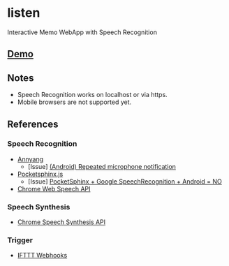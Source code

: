 # listen
Interactive Memo WebApp with Speech Recognition

## [Demo](https://dplusic.github.io/listen/)

## Notes
* Speech Recognition works on localhost or via https.
* Mobile browsers are not supported yet.

## References

### Speech Recognition
* [Annyang](https://www.talater.com/annyang/)
  * [Issue] [(Android) Repeated microphone notification](https://github.com/TalAter/annyang/issues/194)
* [Pocketsphinx.js](https://syl22-00.github.io/pocketsphinx.js/)
  * [Issue] [PocketSphinx + Google SpeechRecognition + Android = NO](https://github.com/syl22-00/pocketsphinx.js/issues/51)
* [Chrome Web Speech API](https://developers.google.com/web/updates/2013/01/Voice-Driven-Web-Apps-Introduction-to-the-Web-Speech-API)

### Speech Synthesis
* [Chrome Speech Synthesis API](https://developers.google.com/web/updates/2014/01/Web-apps-that-talk-Introduction-to-the-Speech-Synthesis-API)

### Trigger
* [IFTTT Webhooks](https://ifttt.com/maker_webhooks)
